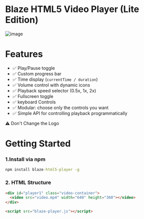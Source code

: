 # Blaze HTML5 Video Player (Lite Edition)
![image](https://github.com/user-attachments/assets/f4fd0f88-d1ae-41e3-8732-ea0c2720f3a7)

# Features

- ✅ Play/Pause toggle
- ✅ Custom progress bar
- ✅ Time display (`currentTime / duration`)
- ✅ Volume control with dynamic icons
- ✅ Playback speed selector (0.5x, 1x, 2x)
- ✅ Fullscreen toggle
- ✅ keyboard Controls
- ✅ Modular: choose only the controls you want
- ✅ Simple API for controlling playback programmatically

⚠️ Don't Change the Logo

# Getting Started

### 1.Install via npm

```cmd
npm install blaze-html5-player -g
```

### 2. HTML Structure

```html
<div id="player1" class="video-container">
  <video src="video.mp4" width="640" height="360"></video>
</div>

<script src="blaze-player.js"></script>
```
